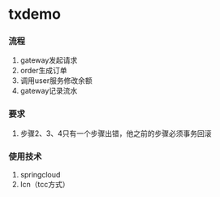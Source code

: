 txdemo
==============

### 流程

1. gateway发起请求
2. order生成订单
3. 调用user服务修改余额
4. gateway记录流水

### 要求

1. 步骤2、3、4只有一个步骤出错，他之前的步骤必须事务回滚

### 使用技术

1. springcloud
2. lcn（tcc方式）

